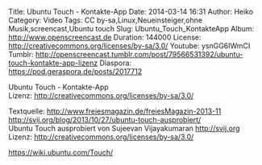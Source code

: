 Title: Ubuntu Touch - Kontakte-App
Date: 2014-03-14 16:31
Author: Heiko
Category: Video
Tags: CC by-sa,Linux,Neueinsteiger,ohne Musik,screencast,Ubuntu touch
Slug: Ubuntu_Touch_KontakteApp
Album: http://www.openscreencast.de
Duration: 144000
License: http://creativecommons.org/licenses/by-sa/3.0/
Youtube: ysnGG6IWmCI
Tumblr: http://openscreencast.tumblr.com/post/79566531392/ubuntu-touch-kontakte-app-lizenz
Diaspora: https://pod.geraspora.de/posts/2017712

Ubuntu Touch - Kontakte-App  
Lizenz: <http://creativecommons.org/licenses/by-sa/3.0/>  
  
Textquelle: <http://www.freiesmagazin.de/freiesMagazin-2013-11>  
<http://svij.org/blog/2013/10/27/ubuntu-touch-ausprobiert/>  
Ubuntu Touch ausprobiert von Sujeevan Vijayakumaran <http://svij.org>  
Lizenz: <http://creativecommons.org/licenses/by-sa/3.0/>  
  
<https://wiki.ubuntu.com/Touch/>

